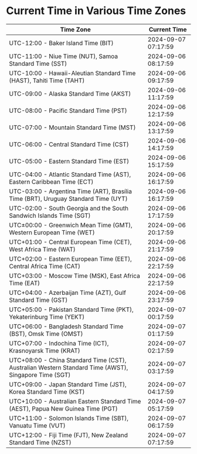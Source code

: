 # Current Time in Various Time Zones

| Time Zone | Current Time |
|-----------|--------------|
| UTC-12:00 - Baker Island Time (BIT) | 2024-09-07 07:17:59 |
| UTC-11:00 - Niue Time (NUT), Samoa Standard Time (SST) | 2024-09-06 08:17:59 |
| UTC-10:00 - Hawaii-Aleutian Standard Time (HAST), Tahiti Time (TAHT) | 2024-09-06 09:17:59 |
| UTC-09:00 - Alaska Standard Time (AKST) | 2024-09-06 11:17:59 |
| UTC-08:00 - Pacific Standard Time (PST) | 2024-09-06 12:17:59 |
| UTC-07:00 - Mountain Standard Time (MST) | 2024-09-06 13:17:59 |
| UTC-06:00 - Central Standard Time (CST) | 2024-09-06 14:17:59 |
| UTC-05:00 - Eastern Standard Time (EST) | 2024-09-06 15:17:59 |
| UTC-04:00 - Atlantic Standard Time (AST), Eastern Caribbean Time (ECT) | 2024-09-06 16:17:59 |
| UTC-03:00 - Argentina Time (ART), Brasília Time (BRT), Uruguay Standard Time (UYT) | 2024-09-06 16:17:59 |
| UTC-02:00 - South Georgia and the South Sandwich Islands Time (SGT) | 2024-09-06 17:17:59 |
| UTC±00:00 - Greenwich Mean Time (GMT), Western European Time (WET) | 2024-09-06 20:17:59 |
| UTC+01:00 - Central European Time (CET), West Africa Time (WAT) | 2024-09-06 21:17:59 |
| UTC+02:00 - Eastern European Time (EET), Central Africa Time (CAT) | 2024-09-06 22:17:59 |
| UTC+03:00 - Moscow Time (MSK), East Africa Time (EAT) | 2024-09-06 22:17:59 |
| UTC+04:00 - Azerbaijan Time (AZT), Gulf Standard Time (GST) | 2024-09-06 23:17:59 |
| UTC+05:00 - Pakistan Standard Time (PKT), Yekaterinburg Time (YEKT) | 2024-09-07 00:17:59 |
| UTC+06:00 - Bangladesh Standard Time (BST), Omsk Time (OMST) | 2024-09-07 01:17:59 |
| UTC+07:00 - Indochina Time (ICT), Krasnoyarsk Time (KRAT) | 2024-09-07 02:17:59 |
| UTC+08:00 - China Standard Time (CST), Australian Western Standard Time (AWST), Singapore Time (SGT) | 2024-09-07 03:17:59 |
| UTC+09:00 - Japan Standard Time (JST), Korea Standard Time (KST) | 2024-09-07 04:17:59 |
| UTC+10:00 - Australian Eastern Standard Time (AEST), Papua New Guinea Time (PGT) | 2024-09-07 05:17:59 |
| UTC+11:00 - Solomon Islands Time (SBT), Vanuatu Time (VUT) | 2024-09-07 06:17:59 |
| UTC+12:00 - Fiji Time (FJT), New Zealand Standard Time (NZST) | 2024-09-07 07:17:59 |

